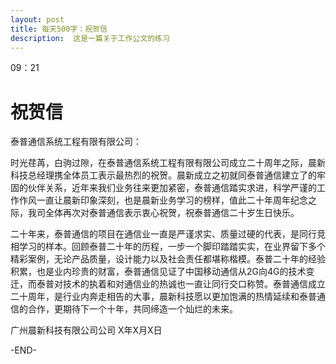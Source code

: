 ```yaml
---
layout: post
title: 每天500字：祝贺信
description:  这是一篇关于工作公文的练习
---
```


09：21

# 祝贺信
泰普通信系统工程有限有限公司：
 
时光荏苒，白驹过隙，在泰普通信系统工程有限有限公司成立二十周年之际，晨新科技总经理携全体员工表示最热烈的祝贺。晨新成立之初就同泰普通信建立了的牢固的伙伴关系，近年来我们业务往来更加紧密，泰普通信踏实求进，科学严谨的工作作风一直让晨新印象深刻，也是晨新业务学习的榜样，值此二十年周年纪念之际，我司全体再次对泰普通信表示衷心祝贺，祝泰普通信二十岁生日快乐。

二十年来，泰普通信的项目在通信业一直是严谨求实、质量过硬的代表，是同行竞相学习的样本。回顾泰普二十年的历程，一步一个脚印踏踏实实，在业界留下多个精彩案例，无论产品质量，设计能力以及社会责任都堪称楷模。泰普二十年的经验积累，也是业内珍贵的财富，泰普通信见证了中国移动通信从2G向4G的技术变迁，而泰普对技术的执着和对通信业的热诚也一直让同行交口称赞。泰普通信成立二十周年，是行业内奔走相告的大事，晨新科技愿以更加饱满的热情延续和泰普通信的合作，更期待下一个十年，共同缔造一个灿烂的未来。


广州晨新科技有限公司公司
X年X月X日

-END-